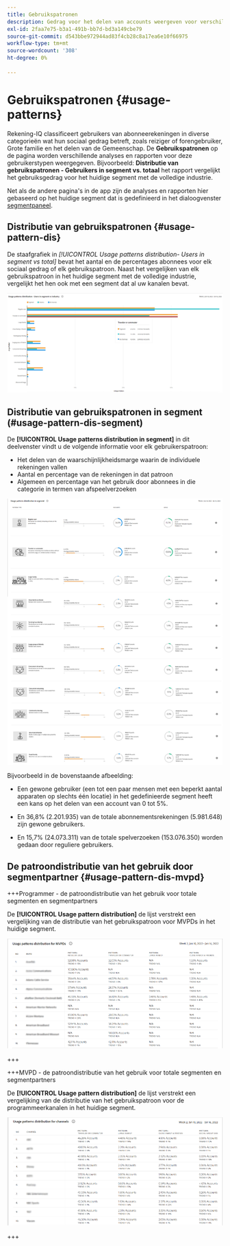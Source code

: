 ```yaml
---
title: Gebruikspatronen
description: Gedrag voor het delen van accounts weergeven voor verschillende gebruikerstypen.
exl-id: 2faa7e75-b3a1-491b-bb7d-bd3a149cbe79
source-git-commit: d543bbe972944ad83f4cb28c8a17ea6e10f66975
workflow-type: tm+mt
source-wordcount: '308'
ht-degree: 0%

---
```


# Gebruikspatronen {#usage-patterns}

Rekening-IQ classificeert gebruikers van abonneerekeningen in diverse categorieën wat hun sociaal gedrag betreft, zoals reiziger of forengebruiker, Grote familie en het delen van de Gemeenschap. De **Gebruikspatronen** op de pagina worden verschillende analyses en rapporten voor deze gebruikerstypen weergegeven. Bijvoorbeeld: **Distributie van gebruikspatronen - Gebruikers in segment vs. totaal** het rapport vergelijkt het gebruiksgedrag voor het huidige segment met de volledige industrie.

Net als de andere pagina&#39;s in de app zijn de analyses en rapporten hier gebaseerd op het huidige segment dat is gedefinieerd in het dialoogvenster [segmentpaneel](/help/accountiq/segments-timeframe.md).

## Distributie van gebruikspatronen {#usage-pattern-dis}

De staafgrafiek in *[!UICONTROL *Usage patterns distribution- Users in segment vs total]** bevat het aantal en de percentages abonnees voor elk sociaal gedrag of elk gebruikspatroon. Naast het vergelijken van elk gebruikspatroon in het huidige segment met de volledige industrie, vergelijkt het hen ook met een segment dat al uw kanalen bevat.

![](assets/segment-users-industry.png)

## Distributie van gebruikspatronen in segment (#usage-pattern-dis-segment)

De **[!UICONTROL Usage patterns distribution in segment]** in dit deelvenster vindt u de volgende informatie voor elk gebruikerspatroon:

* Het delen van de waarschijnlijkheidsmarge waarin de individuele rekeningen vallen
* Aantal en percentage van de rekeningen in dat patroon
* Algemeen en percentage van het gebruik door abonnees in die categorie in termen van afspeelverzoeken

![](assets/usage-pattern-segmentwise.png)

Bijvoorbeeld in de bovenstaande afbeelding:

* Een gewone gebruiker (een tot een paar mensen met een beperkt aantal apparaten op slechts één locatie) in het gedefinieerde segment heeft een kans op het delen van een account van 0 tot 5%.

* En 36,8% (2.201.935) van de totale abonnementsrekeningen (5.981.648) zijn gewone gebruikers.

* En 15,7% (24.073.311) van de totale spelverzoeken (153.076.350) worden gedaan door reguliere gebruikers.

## De patroondistributie van het gebruik door segmentpartner {#usage-pattern-dis-mvpd}

+++Programmer - de patroondistributie van het gebruik voor totale segmenten en segmentpartners

De **[!UICONTROL Usage pattern distribution]** de lijst verstrekt een vergelijking van de distributie van het gebruikspatroon voor MVPDs in het huidige segment.

![](assets/usage-patterns-mvpdwise.png)

+++

+++MVPD - de patroondistributie van het gebruik voor totale segmenten en segmentpartners

De **[!UICONTROL Usage pattern distribution]** de lijst verstrekt een vergelijking van de distributie van het gebruikspatroon voor de programmeerkanalen in het huidige segment.

![](assets/usage-patterns-programmerwise.png)

+++
